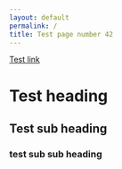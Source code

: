 ```yaml
---
layout: default
permalink: /
title: Test page number 42
---
```


[Test link](index.html)

# Test heading #

## Test sub heading ##

### test sub sub heading ###
